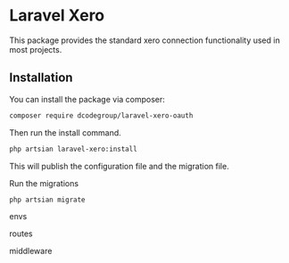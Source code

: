# Laravel Xero

This package provides the standard xero connection functionality used in most projects.

## Installation

You can install the package via composer:

```bash
composer require dcodegroup/laravel-xero-oauth
```

Then run the install command.

```bash
php artsian laravel-xero:install
```

This will publish the configuration file and the migration file.

Run the migrations

```bash
php artsian migrate
```

envs

routes

middleware

